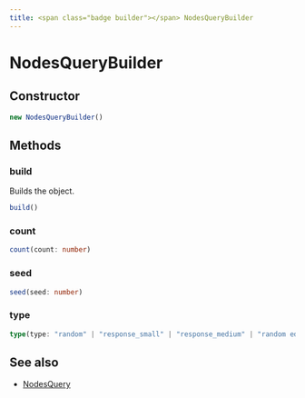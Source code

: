 ```yaml
---
title: <span class="badge builder"></span> NodesQueryBuilder
---
```

# <span class="badge builder"></span> NodesQueryBuilder

## Constructor

```typescript
new NodesQueryBuilder()
```
## Methods

### <span class="badge object-method"></span> build

Builds the object.

```typescript
build()
```

### <span class="badge object-method"></span> count

```typescript
count(count: number)
```

### <span class="badge object-method"></span> seed

```typescript
seed(seed: number)
```

### <span class="badge object-method"></span> type

```typescript
type(type: "random" | "response_small" | "response_medium" | "random edges")
```

## See also

 * <span class="badge object-type-interface"></span> [NodesQuery](./object-NodesQuery.md)
